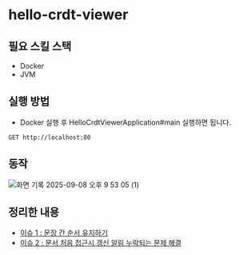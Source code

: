 # hello-crdt-viewer


## 필요 스킬 스택

- Docker
- JVM

## 실행 방법
- Docker 실행 후 HelloCrdtViewerApplication#main 실행하면 됩니다.

```http request
GET http://localhost:80
```

## 동작

![화면 기록 2025-09-08 오후 9 53 05 (1)](https://github.com/user-attachments/assets/f596d02f-1aec-4ee0-a3e2-49271c711af7)


## 정리한 내용

- [이슈 1 : 문장 간 순서 유지하기](https://github.com/this-is-spear/hello-crdt-viewer/issues/1)
- [이슈 2 : 문서 처음 접근시 갱신 알림 누락되는 문제 해결](https://github.com/this-is-spear/hello-crdt-viewer/issues/2)
